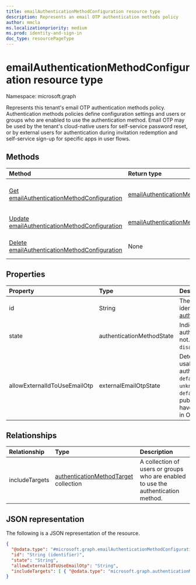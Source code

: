```yaml
---
title: emailAuthenticationMethodConfiguration resource type
description: Represents an email OTP authentication methods policy
author: mmcla
ms.localizationpriority: medium
ms.prod: identity-and-sign-in
doc_type: resourcePageType
---
```


# emailAuthenticationMethodConfiguration resource type

Namespace: microsoft.graph

Represents this tenant's email OTP authentication methods policy. Authentication methods policies define configuration settings and users or groups who are enabled to use the authentication method. Email OTP may be used by the tenant's cloud-native users for self-service password reset, or by external users for authentication during invitation redemption and self-service sign-up for specific apps in user flows.

## Methods

| Method                                                                                                   | Return type                                                                                      | Description                                                                                |
| :------------------------------------------------------------------------------------------------------- | :----------------------------------------------------------------------------------------------- | :----------------------------------------------------------------------------------------- |
| [Get emailAuthenticationMethodConfiguration](../api/emailauthenticationmethodconfiguration-get.md)       | [emailAuthenticationMethodConfiguration](../resources/emailauthenticationmethodconfiguration.md) | Read the properties and relationships of an emailAuthenticationMethodConfiguration object. |
| [Update emailAuthenticationMethodConfiguration](../api/emailauthenticationmethodconfiguration-update.md) | [emailAuthenticationMethodConfiguration](../resources/emailauthenticationmethodconfiguration.md) | Update the properties of an emailAuthenticationMethodConfiguration object.                 |
| [Delete emailAuthenticationMethodConfiguration](../api/emailauthenticationmethodconfiguration-delete.md) | None                                                                                             | Deletes an emailAuthenticationMethodConfiguration object.                                  |

## Properties

| Property                     | Type                      | Description                                                                                                                                                                                                                                                                                  |
| :--------------------------- | :------------------------ | :------------------------------------------------------------------------------------------------------------------------------------------------------------------------------------------------------------------------------------------------------------------------------------------- |
| id                           | String                    | The authentication method policy identifier. Inherited from [authenticationMethodConfiguration](../resources/authenticationmethodconfiguration.md).                                                                                                                                          |
| state                        | authenticationMethodState | Indicates whether this authentication method is enabled or not. Possible values are: `enabled`, `disabled`.                                                                                                                                                                                  |
| allowExternalIdToUseEmailOtp | externalEmailOtpState     | Determines whether email OTP is usable by external users for authentication. Possible values are: `default`, `enabled`, `disabled`, `unknownFutureValue`. Tenants in the `default` state who did not use public preview will automatically have email OTP enabled beginning in October 2021. |

## Relationships

| Relationship   | Type                                                                                | Description                                                                       |
| :------------- | :---------------------------------------------------------------------------------- | :-------------------------------------------------------------------------------- |
| includeTargets | [authenticationMethodTarget](../resources/authenticationmethodtarget.md) collection | A collection of users or groups who are enabled to use the authentication method. |

## JSON representation

The following is a JSON representation of the resource.

<!-- {
  "blockType": "resource",
  "keyProperty": "id",
  "@odata.type": "microsoft.graph.emailAuthenticationMethodConfiguration",
  "baseType": "microsoft.graph.authenticationMethodConfiguration",
  "openType": false
}
-->

```json
{
  "@odata.type": "#microsoft.graph.emailAuthenticationMethodConfiguration",
  "id": "String (identifier)",
  "state": "String",
  "allowExternalIdToUseEmailOtp": "String",
  "includeTargets": [ { "@odata.type": "microsoft.graph.authenticationMethodTarget" } ]
}
```
